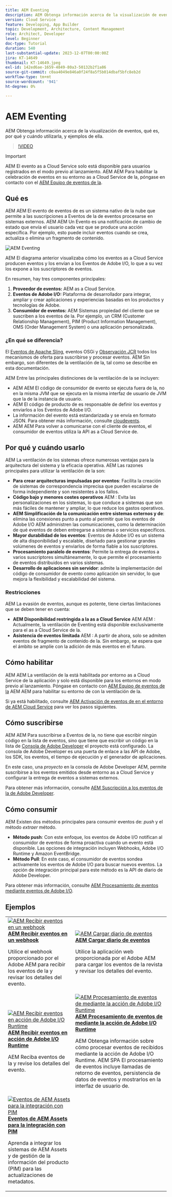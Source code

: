 ```yaml
---
title: AEM Eventing
description: AEM Obtenga información acerca de la visualización de eventos, qué es, por qué y cuándo utilizarla, y ejemplos de ella.
version: Cloud Service
feature: Developing, App Builder
topic: Development, Architecture, Content Management
role: Architect, Developer
level: Beginner
doc-type: Tutorial
duration: 540
last-substantial-update: 2023-12-07T00:00:00Z
jira: KT-14649
thumbnail: KT-14649.jpeg
exl-id: 142ed6ae-1659-4849-80a3-50132b2f1a86
source-git-commit: c0aa4049e846a0f24f8a5f5b014dbaf5bfc8eb2d
workflow-type: tm+mt
source-wordcount: '941'
ht-degree: 0%

---
```


# AEM Eventing

AEM Obtenga información acerca de la visualización de eventos, qué es, por qué y cuándo utilizarla, y ejemplos de ella.

>[!VIDEO](https://video.tv.adobe.com/v/3426686?quality=12&learn=on)

>[!IMPORTANT]
>
>AEM El evento as a Cloud Service solo está disponible para usuarios registrados en el modo previo al lanzamiento. AEM AEM Para habilitar la celebración de eventos en su entorno as a Cloud Service de la, póngase en contacto con el <a href="mailto:grp-aem-events@adobe.com">AEM Equipo de eventos de la</a>.

## Qué es

AEM AEM El evento de eventos de es un sistema nativo de la nube que permite a las suscripciones a Eventos de la de eventos procesarse en sistemas externos. AEM AEM Un Evento es una notificación de cambio de estado que envía el usuario cada vez que se produce una acción específica. Por ejemplo, esto puede incluir eventos cuando se crea, actualiza o elimina un fragmento de contenido.

![AEM Eventing](./assets/aem-eventing.png)

AEM El diagrama anterior visualizaba cómo los eventos as a Cloud Service producen eventos y los envían a los Eventos de Adobe I/O, lo que a su vez los expone a los suscriptores de eventos.

En resumen, hay tres componentes principales:

1. **Proveedor de eventos:** AEM as a Cloud Service.
1. **Eventos de Adobe I/O:** Plataforma de desarrollador para integrar, ampliar y crear aplicaciones y experiencias basadas en los productos y tecnologías de Adobe.
1. **Consumidor de eventos:** AEM Sistemas propiedad del cliente que se suscriben a los eventos de la. Por ejemplo, un CRM (Customer Relationship Management), PIM (Product Information Management), OMS (Order Management System) o una aplicación personalizada.

### ¿En qué se diferencia?

El [Eventos de Apache Sling](https://sling.apache.org/documentation/bundles/apache-sling-eventing-and-job-handling.html), eventos OSGi y [Observación JCR](https://jackrabbit.apache.org/oak/docs/features/observation.html) todos los mecanismos de oferta para suscribirse y procesar eventos. AEM Sin embargo, son diferentes de la ventilación de la, tal como se describe en esta documentación.

AEM Entre las principales distinciones de la ventilación de la se incluyen:

- AEM AEM El código de consumidor de evento se ejecuta fuera de la, no en la misma JVM que se ejecuta en la misma interfaz de usuario de JVM que la de la instancia de usuario.
- AEM El código de producto de es responsable de definir los eventos y enviarlos a los Eventos de Adobe I/O.
- La información del evento está estandarizada y se envía en formato JSON. Para obtener más información, consulte [cloudevents](https://cloudevents.io/).
- AEM AEM Para volver a comunicarse con el cliente de eventos, el consumidor de eventos utiliza la API as a Cloud Service de.


## Por qué y cuándo usarlo

AEM La ventilación de los sistemas ofrece numerosas ventajas para la arquitectura del sistema y la eficacia operativa. AEM Las razones principales para utilizar la ventilación de la son:

- **Para crear arquitecturas impulsadas por eventos**: Facilita la creación de sistemas de correspondencia imprecisa que pueden escalarse de forma independiente y son resistentes a los fallos.
- **Código bajo y menores costes operativos** AEM : Evita las personalizaciones en los sistemas, lo que conduce a sistemas que son más fáciles de mantener y ampliar, lo que reduce los gastos operativos.
- **AEM Simplificación de la comunicación entre sistemas externos y de**: elimina las conexiones punto a punto al permitir que los eventos de Adobe I/O AEM administren las comunicaciones, como la determinación de qué eventos de deben entregarse a sistemas o servicios específicos.
- **Mayor durabilidad de los eventos**: Eventos de Adobe I/O es un sistema de alta disponibilidad y escalable, diseñado para gestionar grandes volúmenes de eventos y enviarlos de forma fiable a los suscriptores.
- **Procesamiento paralelo de eventos**: Permite la entrega de eventos a varios suscriptores simultáneamente, lo que permite el procesamiento de eventos distribuidos en varios sistemas.
- **Desarrollo de aplicaciones sin servidor**: admite la implementación del código de consumidor de evento como aplicación sin servidor, lo que mejora la flexibilidad y escalabilidad del sistema.

### Restricciones

AEM La evasión de eventos, aunque es potente, tiene ciertas limitaciones que se deben tener en cuenta:

- **AEM Disponibilidad restringida a la as a Cloud Service** AEM AEM : Actualmente, la ventilación de Eventing está disponible exclusivamente para el as a Cloud Service de la.
- **Asistencia de eventos limitada** AEM : A partir de ahora, solo se admiten eventos de fragmento de contenido de la. Sin embargo, se espera que el ámbito se amplíe con la adición de más eventos en el futuro.

## Cómo habilitar

AEM AEM La ventilación de la está habilitada por entorno as a Cloud Service de la aplicación y solo está disponible para los entornos en modo previo al lanzamiento. Póngase en contacto con <a href="mailto:grp-aem-events@adobe.com">AEM Equipo de eventos de la</a> AEM AEM para habilitar su entorno de con la ventilación de la.

Si ya está habilitado, consulte [AEM Activación de eventos de en el entorno de AEM Cloud Service](https://developer.adobe.com/experience-cloud/experience-manager-apis/guides/events/#enable-aem-events-on-your-aem-cloud-service-environment) para ver los pasos siguientes.

## Cómo suscribirse

AEM AEM Para suscribirse a Eventos de la, no tiene que escribir ningún código en la lista de eventos, sino que tiene que escribir un código en la lista de [Consola de Adobe Developer](https://developer.adobe.com/) el proyecto está configurado. La consola de Adobe Developer es una puerta de enlace a las API de Adobe, los SDK, los eventos, el tiempo de ejecución y el generador de aplicaciones.

En este caso, una _proyecto_ en la consola de Adobe Developer AEM, permite suscribirse a los eventos emitidos desde entorno as a Cloud Service y configurar la entrega de eventos a sistemas externos.

Para obtener más información, consulte [AEM Suscripción a los eventos de la de Adobe Developer](https://developer.adobe.com/experience-cloud/experience-manager-apis/guides/events/#how-to-subscribe-to-aem-events-in-the-adobe-developer-console).

## Cómo consumir

AEM Existen dos métodos principales para consumir eventos de: _push_ y el método _extraer_ método.

- **Método push**: Con este enfoque, los eventos de Adobe I/O notifican al consumidor de eventos de forma proactiva cuando un evento está disponible. Las opciones de integración incluyen Webhooks, Adobe I/O Runtime y Amazon EventBridge.
- **Método Pull**: En este caso, el consumidor de eventos sondea activamente los eventos de Adobe I/O para buscar nuevos eventos. La opción de integración principal para este método es la API de diario de Adobe Developer.

Para obtener más información, consulte [AEM Procesamiento de eventos mediante eventos de Adobe I/O](https://developer.adobe.com/experience-cloud/experience-manager-apis/guides/events/#aem-events-processing-via-adobe-io).

## Ejemplos

<table>
  <tr>
    <td>
        <a  href="./examples/webhook.md"><img alt="AEM Recibir eventos en un webhook" src="./assets/examples/webhook/webhook-example.png"/></a>
        <div><strong><a href="./examples/webhook.md">AEM Recibir eventos en un webhook</a></strong></div>
        <p>
          Utilice el webhook proporcionado por el Adobe AEM para recibir los eventos de la y revisar los detalles del evento.
        </p>
      </td>
      <td>
        <a  href="./examples/journaling.md"><img alt="AEM Cargar diario de eventos" src="./assets/examples/journaling/eventing-journal.png"/></a>
        <div><strong><a href="./examples/journaling.md">AEM Cargar diario de eventos</a></strong></div>
        <p>
          Utilice la aplicación web proporcionada por el Adobe AEM para cargar los eventos de la revista y revisar los detalles del evento.
        </p>
      </td>
    </tr>
  <tr>
    <td>
        <a  href="./examples/runtime-action.md"><img alt="AEM Recibir eventos en acción de Adobe I/O Runtime" src="./assets/examples/runtime-action/eventing-runtime.png"/></a>
        <div><strong><a href="./examples/runtime-action.md">AEM Recibir eventos en acción de Adobe I/O Runtime</a></strong></div>
        <p>
          AEM Reciba eventos de la y revise los detalles del evento.
        </p>
      </td>
      <td>
        <a  href="./examples/event-processing-using-runtime-action.md"><img alt="AEM Procesamiento de eventos de mediante la acción de Adobe I/O Runtime" src="./assets/examples/event-processing-using-runtime-action/event-processing.png"/></a>
        <div><strong><a href="./examples/event-processing-using-runtime-action.md">AEM Procesamiento de eventos de mediante la acción de Adobe I/O Runtime</a></strong></div>
        <p>
          AEM Obtenga información sobre cómo procesar eventos de recibidos mediante la acción de Adobe I/O Runtime. AEM SPA El procesamiento de eventos incluye llamadas de retorno de eventos, persistencia de datos de eventos y mostrarlos en la interfaz de usuario de.
        </p>
      </td>
  </tr>    
  <tr>
    <td>
        <a  href="./examples/assets-pim-integration.md"><img alt="Eventos de AEM Assets para la integración con PIM" src="./assets/examples/assets-pim-integration/PIM-integration-tile.png"/></a>
        <div><strong><a href="./examples/assets-pim-integration.md">Eventos de AEM Assets para la integración con PIM</a></strong></div>
        <p>
          Aprenda a integrar los sistemas de AEM Assets y de gestión de la información del producto (PIM) para las actualizaciones de metadatos.
        </p>
      </td>
  </tr>  
</table>
